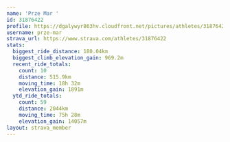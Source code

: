 ```yaml
---
name: 'Prze Mar '
id: 31876422
profile: https://dgalywyr863hv.cloudfront.net/pictures/athletes/31876422/22548952/6/large.jpg
username: prze-mar
strava_url: https://www.strava.com/athletes/31876422
stats:
  biggest_ride_distance: 180.04km
  biggest_climb_elevation_gain: 969.2m
  recent_ride_totals:
    count: 10
    distance: 515.9km
    moving_time: 18h 32m
    elevation_gain: 1891m
  ytd_ride_totals:
    count: 59
    distance: 2044km
    moving_time: 75h 28m
    elevation_gain: 14057m
layout: strava_member
--- 
```

